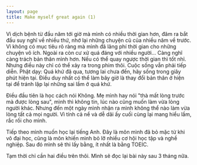 ```yaml
---
layout: page
title: Make myself great again (1)
---
```


Vì dịch bệnh từ đầu năm tới giờ mà mình có nhiều thời gian hơn, đâm ra bắt đầu suy nghĩ về nhiều thứ, nhớ lại những chuyện cũ của nhiều năm về trước. Vì không có mục tiêu rõ ràng mà mình đã lãng phí thời gian cho những chuyện vô ích. Ngoài ra còn cư xử quá đáng với nhiều người... Càng nghĩ càng trách bản thân mình hơn. Nếu có thể quay ngược thời gian thì tốt nhỉ. Nhưng điều này chỉ có thể xảy ra trong phim thôi. Cuộc sống vẫn phải tiếp diễn. Phật dạy: Quá khứ đã qua, tương lai chưa đến, hãy sống trong giây phút hiện tại. Điều duy nhất có thể làm bây giờ là thay đổi bản thân ở hiện tại để tránh lặp lại những sai lầm ở quá khứ.

Điều đầu tiên là học cách nói Không. Mẹ mình hay nói "thà mất lòng trước mà được lòng sau", mình thì không tin, lúc nào cũng muốn làm vừa lòng người khác. Nhưng đến một ngày mình nhận ra mình không thể nào làm vừa lòng tất cả mọi người. Vì tính cả nể và dễ dãi ấy cuối cùng lại mang hiểu lầm, rắc rối cho mình.

Tiếp theo mình muốn học lại tiếng Anh. Đây là môn mình đã bỏ mặc từ khi vô đại học, cũng là môn khiến mình bỏ lỡ nhiều cơ hội học tập và nghề nghiệp. Sau đó mình sẽ thi lấy bằng, ít nhất là bằng TOEIC.

Tạm thời chỉ cần hai điều trên thôi. Mình sẽ đọc lại bài này sau 3 tháng nữa.